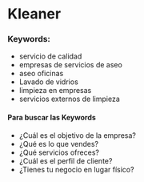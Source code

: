 # Kleaner

### Keywords:

- servicio de calidad
- empresas de servicios de aseo 
- aseo oficinas
- Lavado de vidrios 
- limpieza en empresas 
- servicios externos de limpieza

#### Para buscar las Keywords 
- ¿Cuál es el objetivo de la empresa?
- ¿Qué es lo que vendes?
- ¿Qué servicios ofreces?
- ¿Cuál es el perfil de cliente?
- ¿Tienes tu negocio en lugar físico?
